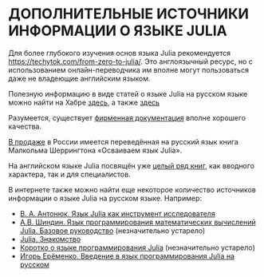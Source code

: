 # ДОПОЛНИТЕЛЬНЫЕ ИСТОЧНИКИ ИНФОРМАЦИИ О ЯЗЫКЕ JULIA

Для более глубокого изучения основ языка Julia рекомендуется https://techytok.com/from-zero-to-julia/. Это англоязычный ресурс, но с использованием онлайн-переводчика им вполне могут пользоваться даже не владеющие английским языком.

Полезную информацию в виде статей о языке Julia на русском языке можно найти на Хабре [здесь](https://habr.com/ru/hub/julia/), а также [здесь](https://habr.com/ru/post/429994/)

Разумеется, существует [фирменная документация](https://docs.julialang.org/en/v1/) вполне хорошего качества. 

[В продаже](https://www.ozon.ru/context/detail/id/138275844/) в России имеется переведённая на русский язык книга Малкольма Шеррингтона «Осваиваем язык Julia».

На английском языке Julia посвящён уже [целый ряд книг](https://julialang.org/learning/), как вводного характера, так и для специалистов.

В интернете также можно найти еще некоторое количество источников информации о языке Julia на русском языке. Например:

* [В. А. Антонюк. Язык Julia как инструмент исследователя](http://cmp.phys.msu.ru/ru/staff/antonyuk)
* [А.В. Шиндин. Язык программирования математических вычислений Julia. Базовое руководство](http://www.lib.unn.ru/students/src/JULIA_tutorial.pdf) (незначительно устарело)
* [Julia. Знакомство](https://habr.com/ru/post/423811/)
* [Коротко о языке программирования Julia](https://biologo.ru/korotko-o-yazike-programmirovaniya/index.pdf) (незначительно устарело)
* [Игорь Ерёменко. Введение в язык программирования Julia на русском](https://github.com/YermolenkoIgor/Julia_tutorial_rus)
